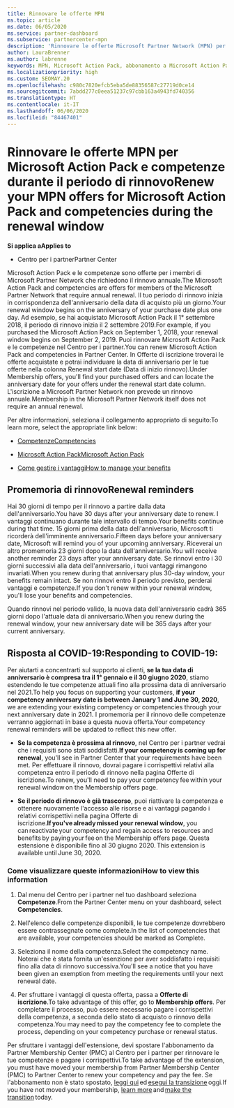 ```yaml
---
title: Rinnovare le offerte MPN
ms.topic: article
ms.date: 06/05/2020
ms.service: partner-dashboard
ms.subservice: partnercenter-mpn
description: 'Rinnovare le offerte Microsoft Partner Network (MPN) per Microsoft Action Pack e competenze: il periodo di rinnovo inizia in corrispondenza dell’anniversario della data di acquisto più un giorno.'
author: LauraBrenner
ms.author: labrenne
keywords: MPN, Microsoft Action Pack, abbonamento a Microsoft Action Pack, rinnovo competenze, data rinnovo
ms.localizationpriority: high
ms.custom: SEOMAY.20
ms.openlocfilehash: c980c7820efcb5eba5de88356587c27719d0ce14
ms.sourcegitcommit: 7abdd277c0eea51237c97cbb163a4943fd740356
ms.translationtype: HT
ms.contentlocale: it-IT
ms.lasthandoff: 06/06/2020
ms.locfileid: "84467401"
---
```

# <a name="renew-your-mpn-offers-for-microsoft-action-pack-and-competencies-during-the-renewal-window"></a><span data-ttu-id="10223-104">Rinnovare le offerte MPN per Microsoft Action Pack e competenze durante il periodo di rinnovo</span><span class="sxs-lookup"><span data-stu-id="10223-104">Renew your MPN offers for Microsoft Action Pack and competencies during the renewal window</span></span>

<span data-ttu-id="10223-105">**Si applica a**</span><span class="sxs-lookup"><span data-stu-id="10223-105">**Applies to**</span></span>

- <span data-ttu-id="10223-106">Centro per i partner</span><span class="sxs-lookup"><span data-stu-id="10223-106">Partner Center</span></span>

<span data-ttu-id="10223-107">Microsoft Action Pack e le competenze sono offerte per i membri di Microsoft Partner Network che richiedono il rinnovo annuale.</span><span class="sxs-lookup"><span data-stu-id="10223-107">The Microsoft Action Pack and competencies are offers for members of the Microsoft Partner Network that require annual renewal.</span></span> <span data-ttu-id="10223-108">Il tuo periodo di rinnovo inizia in corrispondenza dell'anniversario della data di acquisto più un giorno.</span><span class="sxs-lookup"><span data-stu-id="10223-108">Your renewal window begins on the anniversary of your purchase date plus one day.</span></span> <span data-ttu-id="10223-109">Ad esempio, se hai acquistato Microsoft Action Pack il 1° settembre 2018, il periodo di rinnovo inizia il 2 settembre 2019.</span><span class="sxs-lookup"><span data-stu-id="10223-109">For example, if you purchased the Microsoft Action Pack on September 1, 2018, your renewal window begins on September 2, 2019.</span></span> <span data-ttu-id="10223-110">Puoi rinnovare Microsoft Action Pack e le competenze nel Centro per i partner.</span><span class="sxs-lookup"><span data-stu-id="10223-110">You can renew Microsoft Action Pack and competencies in Partner Center.</span></span> <span data-ttu-id="10223-111">In Offerte di iscrizione troverai le offerte acquistate e potrai individuare la data di anniversario per le tue offerte nella colonna Renewal start date (Data di inizio rinnovo).</span><span class="sxs-lookup"><span data-stu-id="10223-111">Under Membership offers, you'll find your purchased offers and can locate the anniversary date for your offers under the renewal start date column.</span></span> <span data-ttu-id="10223-112">L'iscrizione a Microsoft Partner Network non prevede un rinnovo annuale.</span><span class="sxs-lookup"><span data-stu-id="10223-112">Membership in the Microsoft Partner Network itself does not require an annual renewal.</span></span> 

<span data-ttu-id="10223-113">Per altre informazioni, seleziona il collegamento appropriato di seguito:</span><span class="sxs-lookup"><span data-stu-id="10223-113">To learn more, select the appropriate link below:</span></span> 

- [<span data-ttu-id="10223-114">Competenze</span><span class="sxs-lookup"><span data-stu-id="10223-114">Competencies</span></span>](learn-about-competencies.md)

- [<span data-ttu-id="10223-115">Microsoft Action Pack</span><span class="sxs-lookup"><span data-stu-id="10223-115">Microsoft Action Pack</span></span>](mpn-get-action-pack.md)

- [<span data-ttu-id="10223-116">Come gestire i vantaggi</span><span class="sxs-lookup"><span data-stu-id="10223-116">How to manage your benefits</span></span>](manage-your-partner-network-benefits.md)

## <a name="renewal-reminders"></a><span data-ttu-id="10223-117">Promemoria di rinnovo</span><span class="sxs-lookup"><span data-stu-id="10223-117">Renewal reminders</span></span> 

<span data-ttu-id="10223-118">Hai 30 giorni di tempo per il rinnovo a partire dalla data dell'anniversario.</span><span class="sxs-lookup"><span data-stu-id="10223-118">You have 30 days after your anniversary date to renew.</span></span> <span data-ttu-id="10223-119">I vantaggi continuano durante tale intervallo di tempo.</span><span class="sxs-lookup"><span data-stu-id="10223-119">Your benefits continue during that time.</span></span> <span data-ttu-id="10223-120">15 giorni prima della data dell'anniversario, Microsoft ti ricorderà dell'imminente anniversario.</span><span class="sxs-lookup"><span data-stu-id="10223-120">Fifteen days before your anniversary date, Microsoft will remind you of your upcoming anniversary.</span></span> <span data-ttu-id="10223-121">Riceverai un altro promemoria 23 giorni dopo la data dell'anniversario.</span><span class="sxs-lookup"><span data-stu-id="10223-121">You will receive another reminder 23 days after your anniversary date.</span></span> <span data-ttu-id="10223-122">Se rinnovi entro i 30 giorni successivi alla data dell'anniversario, i tuoi vantaggi rimangono invariati.</span><span class="sxs-lookup"><span data-stu-id="10223-122">When you renew during that anniversary plus 30-day window, your benefits remain intact.</span></span> <span data-ttu-id="10223-123">Se non rinnovi entro il periodo previsto, perderai vantaggi e competenze.</span><span class="sxs-lookup"><span data-stu-id="10223-123">If you don't renew within your renewal window, you'll lose your benefits and competencies.</span></span>

<span data-ttu-id="10223-124">Quando rinnovi nel periodo valido, la nuova data dell'anniversario cadrà 365 giorni dopo l'attuale data di anniversario.</span><span class="sxs-lookup"><span data-stu-id="10223-124">When you renew during the renewal window, your new anniversary date will be 365 days after your current anniversary.</span></span>

## <a name="responding-to-covid-19"></a><span data-ttu-id="10223-125">Risposta al COVID-19:</span><span class="sxs-lookup"><span data-stu-id="10223-125">Responding to COVID-19:</span></span>

<span data-ttu-id="10223-126">Per aiutarti a concentrarti sul supporto ai clienti, **se la tua data di anniversario è compresa tra il 1° gennaio e il 30 giugno 2020**, stiamo estendendo le tue competenze attuali fino alla prossima data di anniversario nel 2021.</span><span class="sxs-lookup"><span data-stu-id="10223-126">To help you focus on supporting your customers, **if your competency anniversary date is between January 1 and June 30, 2020**, we are extending your existing competency or competencies through your next anniversary date in 2021.</span></span> <span data-ttu-id="10223-127">I promemoria per il rinnovo delle competenze verranno aggiornati in base a questa nuova offerta.</span><span class="sxs-lookup"><span data-stu-id="10223-127">Your competency renewal reminders will be updated to reflect this new offer.</span></span> 

- <span data-ttu-id="10223-128">**Se la competenza è prossima al rinnovo**, nel Centro per i partner vedrai che i requisiti sono stati soddisfatti.</span><span class="sxs-lookup"><span data-stu-id="10223-128">**If your competency is coming up for renewal**, you'll see in Partner Center that your requirements have been met.</span></span> <span data-ttu-id="10223-129">Per effettuare il rinnovo, dovrai pagare i corrispettivi relativi alla competenza entro il periodo di rinnovo nella pagina Offerte di iscrizione.</span><span class="sxs-lookup"><span data-stu-id="10223-129">To renew, you'll need to pay your competency fee within your renewal window on the Membership offers page.</span></span> 

- <span data-ttu-id="10223-130">**Se il periodo di rinnovo è già trascorso**, puoi riattivare la competenza e ottenere nuovamente l'accesso alle risorse e ai vantaggi pagando i relativi corrispettivi nella pagina Offerte di iscrizione.</span><span class="sxs-lookup"><span data-stu-id="10223-130">**If you've already missed your renewal window**, you can reactivate your competency and regain access to resources and benefits by paying your fee on the Membership offers page.</span></span><span data-ttu-id="10223-131"> Questa estensione è disponibile fino al 30 giugno 2020.</span><span class="sxs-lookup"><span data-stu-id="10223-131"> This extension is available until June 30, 2020.</span></span>   

### <a name="how-to-view-this-information"></a><span data-ttu-id="10223-132">Come visualizzare queste informazioni</span><span class="sxs-lookup"><span data-stu-id="10223-132">How to view this information</span></span>

1. <span data-ttu-id="10223-133">Dal menu del Centro per i partner nel tuo dashboard seleziona **Competenze**.</span><span class="sxs-lookup"><span data-stu-id="10223-133">From the Partner Center menu on your dashboard, select **Competencies**.</span></span>  

2. <span data-ttu-id="10223-134">Nell'elenco delle competenze disponibili, le tue competenze dovrebbero essere contrassegnate come complete.</span><span class="sxs-lookup"><span data-stu-id="10223-134">In the list of competencies that are available, your competencies should be marked as Complete.</span></span>  

3. <span data-ttu-id="10223-135">Seleziona il nome della competenza.</span><span class="sxs-lookup"><span data-stu-id="10223-135">Select the competency name.</span></span> <span data-ttu-id="10223-136">Noterai che è stata fornita un'esenzione per aver soddisfatto i requisiti fino alla data di rinnovo successiva.</span><span class="sxs-lookup"><span data-stu-id="10223-136">You'll see a notice that you have been given an exemption from meeting the requirements until your next renewal date.</span></span>   

4. <span data-ttu-id="10223-137">Per sfruttare i vantaggi di questa offerta, passa a **Offerte di iscrizione**.</span><span class="sxs-lookup"><span data-stu-id="10223-137">To take advantage of this offer, go to **Membership offers**.</span></span> <span data-ttu-id="10223-138">Per completare il processo, può essere necessario pagare i corrispettivi della competenza, a seconda dello stato di acquisto o rinnovo della competenza.</span><span class="sxs-lookup"><span data-stu-id="10223-138">You may need to pay the competency fee to complete the process, depending on your competency purchase or renewal status.</span></span> 

<span data-ttu-id="10223-139">Per sfruttare i vantaggi dell'estensione, devi spostare l'abbonamento da Partner Membership Center (PMC) al Centro per i partner per rinnovare le tue competenze e pagare i corrispettivi.</span><span class="sxs-lookup"><span data-stu-id="10223-139">To take advantage of the extension, you must have moved your membership from Partner Membership Center (PMC) to Partner Center to renew your competency and pay the fee.</span></span> <span data-ttu-id="10223-140">Se l'abbonamento non è stato spostato, [leggi qui](prepare-pmc-pc-migration.md) ed [esegui la transizione](https://partners.microsoft.com/partnerprogram/Welcome.aspx) oggi.</span><span class="sxs-lookup"><span data-stu-id="10223-140">If you have not moved your membership, [learn more](prepare-pmc-pc-migration.md) and [make the transition](https://partners.microsoft.com/partnerprogram/Welcome.aspx) today.</span></span>  
